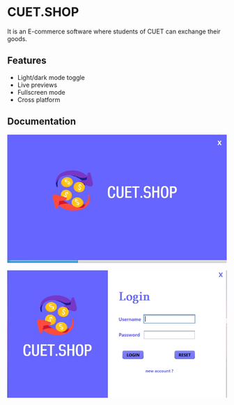 
# CUET.SHOP

It is an E-commerce software where students of CUET can exchange their goods. 


## Features

- Light/dark mode toggle
- Live previews
- Fullscreen mode
- Cross platform


## Documentation

![](https://github.com/Tanzimbn/CUET.SHOP-java_swing_project-/blob/main/Images/welcome.jpg)

![Login](https://github.com/Tanzimbn/CUET.SHOP-java_swing_project-/blob/main/Images/login.jpg)
